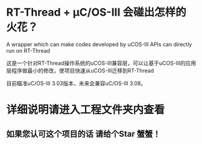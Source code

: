 # RT-Thread + μC/OS-III 会碰出怎样的火花？
A wrapper which can make codes developed by uCOS-III APIs can directly run on RT-Thread

这是一个针对RT-Thread操作系统的uCOS-III兼容层，可以让基于uCOS-III的应用层程序做最小的修改，使项目快速从uCOS-III迁移到RT-Thread

目前瞄准uC/OS-III 3.03版本，未来会兼容uC/OS-III 3.08。 



# 详细说明请进入工程文件夹内查看


## 如果您认可这个项目的话 请给个Star 蟹蟹！